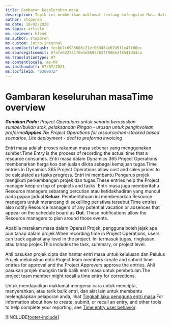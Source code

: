 ```yaml
---
title: Gambaran keseluruhan masa
description: Topik ini memberikan maklumat tentang kefungsian Masa dalam Dynamics 365 Project Operations.
author: stsporen
ms.date: 10/02/2020
ms.topic: article
ms.reviewer: kfend
ms.author: stsporen
ms.custom: intro-internal
ms.openlocfilehash: fecbb7c6985608c21ef089434e67d5f1e47f06ec
ms.sourcegitcommit: 0fafe022731f0e1e8693382ff906e3f8541d34ca
ms.translationtype: HT
ms.contentlocale: ms-MY
ms.lasthandoff: 07/07/2021
ms.locfileid: "6369072"
---
```

# <a name="time-overview"></a><span data-ttu-id="e390a-103">Gambaran keseluruhan masa</span><span class="sxs-lookup"><span data-stu-id="e390a-103">Time overview</span></span>

<span data-ttu-id="e390a-104">_**Gunakan Pada:** Project Operations untuk senario berasaskan sumber/bukan stok, pelaksanaan Ringan - urusan untuk penginvoisan proforma_</span><span class="sxs-lookup"><span data-stu-id="e390a-104">_**Applies To:** Project Operations for resource/non-stocked based scenarios, Lite deployment - deal to proforma invoicing_</span></span>

<span data-ttu-id="e390a-105">Entri masa adalah proses rakaman masa sebenar yang menggunakan sumber.</span><span class="sxs-lookup"><span data-stu-id="e390a-105">Time Entry is the process of recording the actual time that a resource consumes.</span></span> <span data-ttu-id="e390a-106">Entri masa dalam Dynamics 365 Project Operations membenarkan harga kos dan jualan dikira sebagai kemajuan tugas.</span><span class="sxs-lookup"><span data-stu-id="e390a-106">Time entries in Dynamics 365 Project Operations allow cost and sales prices to be calculated as tasks progress.</span></span> <span data-ttu-id="e390a-107">Entri ini membantu Pengurus projek mengikuti perkembangan projek dan tugas.</span><span class="sxs-lookup"><span data-stu-id="e390a-107">These entries help the Project manager keep on top of projects and tasks.</span></span> <span data-ttu-id="e390a-108">Entri masa juga memberitahu Resource managers sebarang percutian atau ketidakhadiran yang muncul pada papan jadual **Keluar**. Pemberitahuan ini membenarkan Resource managers untuk merancang di sekeliling peristiwa tersebut.</span><span class="sxs-lookup"><span data-stu-id="e390a-108">Time entries also notify Resource managers of any potential vacation or absences that appear on the schedule board as **Out**. These notifications allow the Resource managers to plan around those events.</span></span>

<span data-ttu-id="e390a-109">Apabila merakam masa dalam Operasi Projek, pengguna boleh jejak apa pun tahap dalam projek.</span><span class="sxs-lookup"><span data-stu-id="e390a-109">When recording time in Project Operations, users can track against any level in the project.</span></span> <span data-ttu-id="e390a-110">Ini termasuk tugas, ringkasan, atau tahap projek.</span><span class="sxs-lookup"><span data-stu-id="e390a-110">This includes the task, summary, or project level.</span></span>

<span data-ttu-id="e390a-111">Ahli pasukan projek cipta dan hantar entri masa untuk kelulusan dan Pelulus Projek meluluskan entri.</span><span class="sxs-lookup"><span data-stu-id="e390a-111">Project team members create and submit time entries for approval and the Project Approvers approve the entries.</span></span> <span data-ttu-id="e390a-112">Ahli pasukan projek mungkin tarik balik entri masa untuk pembetulan.</span><span class="sxs-lookup"><span data-stu-id="e390a-112">The project team member might recall a time entry for corrections.</span></span>

<span data-ttu-id="e390a-113">Untuk mendapatkan maklumat mengenai cara untuk mencipta, menyerahkan, atau tarik balik entri, dan alat lain untuk membantu melengkapkan pelaporan anda, lihat [Tingkah laku pengguna entri masa](ui-behavior-time.md).</span><span class="sxs-lookup"><span data-stu-id="e390a-113">For information about how to create, submit, or recall an entry, and other tools to help complete your reporting, see [Time entry user behavior](ui-behavior-time.md).</span></span>



[!INCLUDE[footer-include](../includes/footer-banner.md)]